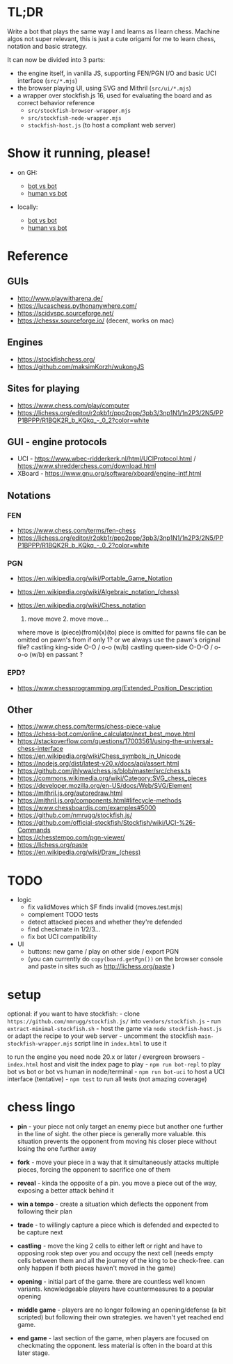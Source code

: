 # TL;DR

Write a bot that plays the same way I and learns as I learn chess.
Machine algos not super relevant, this is just a cute origami for me to learn chess, notation and basic strategy.

It can now be divided into 3 parts:
- the engine itself, in vanilla JS, supporting FEN/PGN I/O and basic UCI interface (`src/*.mjs`)
- the browser playing UI, using SVG and Mithril (`src/ui/*.mjs`)
- a wrapper over stockfish.js 16, used for evaluating the board and as correct behavior reference
    - `src/stockfish-browser-wrapper.mjs`
    - `src/stockfish-node-wrapper.mjs`
    - `stockfish-host.js` (to host a compliant web server)

# Show it running, please!

- on GH:

    - [bot vs bot  ](https://josepedrodias.github.io/chess/?only-bots=1&speed=500)
    - [human vs bot](https://josepedrodias.github.io/chess/)

- locally:
    - [bot vs bot  ](http://localhost:8080/chess/?only-bots=1&speed=500)
    - [human vs bot](http://localhost:8080/)

# Reference

## GUIs

- http://www.playwitharena.de/
- https://lucaschess.pythonanywhere.com/
- https://scidvspc.sourceforge.net/
- https://chessx.sourceforge.io/  (decent, works on mac)


## Engines

- https://stockfishchess.org/
- https://github.com/maksimKorzh/wukongJS


## Sites for playing

- https://www.chess.com/play/computer
- https://lichess.org/editor/r2qkb1r/ppp2ppp/3pb3/3np1N1/1n2P3/2N5/PPP1BPPP/R1BQK2R_b_KQkq_-_0_2?color=white


## GUI - engine protocols

- UCI - https://www.wbec-ridderkerk.nl/html/UCIProtocol.html / https://www.shredderchess.com/download.html
- XBoard - https://www.gnu.org/software/xboard/engine-intf.html


## Notations

### FEN

- https://www.chess.com/terms/fen-chess
- https://lichess.org/editor/r2qkb1r/ppp2ppp/3pb3/3np1N1/1n2P3/2N5/PPP1BPPP/R1BQK2R_b_KQkq_-_0_2?color=white


### PGN

- https://en.wikipedia.org/wiki/Portable_Game_Notation
- https://en.wikipedia.org/wiki/Algebraic_notation_(chess)
- https://en.wikipedia.org/wiki/Chess_notation

    1. move move 2. move move...

    where move is (piece)(from)(x)(to)
    piece is omitted for pawns
    file can be omitted on pawn's from if only 1? or we always use the pawn's original file?
    castling king-side O-O / o-o  (w/b)
    castling queen-side O-O-O / o-o-o (w/b)
    en passant ?

### EPD?

- https://www.chessprogramming.org/Extended_Position_Description


## Other

- https://www.chess.com/terms/chess-piece-value
- https://chess-bot.com/online_calculator/next_best_move.html
- https://stackoverflow.com/questions/17003561/using-the-universal-chess-interface
- https://en.wikipedia.org/wiki/Chess_symbols_in_Unicode
- https://nodejs.org/dist/latest-v20.x/docs/api/assert.html
- https://github.com/jhlywa/chess.js/blob/master/src/chess.ts
- https://commons.wikimedia.org/wiki/Category:SVG_chess_pieces
- https://developer.mozilla.org/en-US/docs/Web/SVG/Element
- https://mithril.js.org/autoredraw.html
- https://mithril.js.org/components.html#lifecycle-methods
- https://www.chessboardjs.com/examples#5000
- https://github.com/nmrugg/stockfish.js/
- https://github.com/official-stockfish/Stockfish/wiki/UCI-%26-Commands
- https://chesstempo.com/pgn-viewer/
- https://lichess.org/paste
- https://en.wikipedia.org/wiki/Draw_(chess)

# TODO

- logic
    - fix validMoves which SF finds invalid (moves.test.mjs)
    - complement TODO tests
    - detect attacked pieces and whether they're defended
    - find checkmate in 1/2/3...
    - fix bot UCI compatibility
- UI
    - buttons: new game / play on other side / export PGN
    - (you can currently do `copy(board.getPgn())` on the browser console and paste in sites such as http://lichess.org/paste )

# setup

optional:
    if you want to have stockfish:
    - clone `https://github.com/nmrugg/stockfish.js/` into `vendors/stockfish.js`
    - run `extract-minimal-stockfish.sh`
    - host the game via `node stockfish-host.js` or adapt the recipe to your web server
    - uncomment the stockfish `main-stockfish-wrapper.mjs` script line in `index.html` to use it

to run the engine you need node 20.x or later / evergreen browsers
    - `index.html` host and visit the index page to play
    - `npm run bot-repl` to play bot vs bot or bot vs human in node/terminal
    - `npm run bot-uci` to host a UCI interface (tentative)
    - `npm test` to run all tests (not amazing coverage)


# chess lingo

- **pin** - your piece not only target an enemy piece but another one further in the line of sight. the other piece is generally more valuable.
this situation prevents the opponent from moving his closer piece without losing the one further away
- **fork** - move your piece in a way that it simultaneously attacks multiple pieces, forcing the opponent to sacrifice one of them
- **reveal** - kinda the opposite of a pin. you move a piece out of the way, exposing a better attack behind it
- **win a tempo** - create a situation which deflects the opponent from following their plan
- **trade** - to willingly capture a piece which is defended and expected to be capture next
- **castling** - move the king 2 cells to either left or right and have to opposing rook step over you and occupy the next cell (needs empty cells between them and all the journey of the king to be check-free. can only happen if both pieces haven't moved in the game)

- **opening** - initial part of the game. there are countless well known variants. knowledgeable players have countermeasures to a popular opening
- **middle game** - players are no longer following an opening/defense (a bit scripted) but following their own strategies. we haven't yet reached end game.
- **end game** - last section of the game, when players are focused on checkmating the opponent. less material is often in the board at this later stage.

